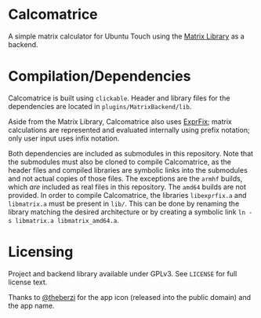 # Calcomatrice

A simple matrix calculator for Ubuntu Touch using the [Matrix Library](https://github.com/Arc676/Matrix-Library) as a backend.

# Compilation/Dependencies

Calcomatrice is built using `clickable`. Header and library files for the dependencies are located in `plugins/MatrixBackend/lib`.

Aside from the Matrix Library, Calcomatrice also uses [ExprFix](https://github.com/arc676/exprfix); matrix calculations are represented and evaluated internally using prefix notation; only user input uses infix notation.

Both dependencies are included as submodules in this repository. Note that the submodules must also be cloned to compile Calcomatrice, as the header files and compiled libraries are symbolic links into the submodules and not actual copies of those files. The exceptions are the `armhf` builds, which *are* included as real files in this repository. The `amd64` builds are not provided. In order to compile Calcomatrice, the libraries `libexprfix.a` and `libmatrix.a` must be present in `lib/`. This can be done by renaming the library matching the desired architecture or by creating a symbolic link `ln -s libmatrix.a libmatrix_amd64.a`.

# Licensing

Project and backend library available under GPLv3. See `LICENSE` for full license text.

Thanks to [@theberzi](https://twitter.com/theberzi) for the app icon (released into the public domain) and the app name.
